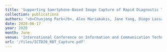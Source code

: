 ```yaml
---
title: 'Supporting Samrtphone-Based Image Capture of Rapid Diagnostic Tests in Low-Resource Settings'
collection: publications
authors: "<b>Chunjong Park</b>, Alex Mariakakis, Jane Yang, Diego Lassala, Yasamba Djiguiba, Youssouf Keita, Hawa Diarra, Beatrice Wasunna, Fatou Fall, Marème Soda Gaye, Bara Ndiaye, Ari Johnson, Isaac Holeman, Shwetak Patel"
date: 2020-06-17
year: 2020
month: June
venue: 'International Conference on Information and Communication Technologies and Development (ICTD)'
url: '/files/ICTD20_RDT_Capture.pdf'
---
```

